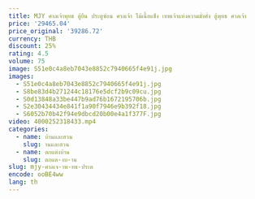 ```yaml
---
title: MJY ศาลเจ้าพุทธ ตู้ยืน ประตูซ่อน ศาลเจ้า ไม้เนื้อแข็ง เทพเจ้าแห่งความมั่งคั่ง ตู้พุทธ ศาลเจ้า
price: '29465.04'
price_original: '39286.72'
currency: THB
discount: 25%
rating: 4.5
volume: 75
image: S51e0c4a8eb7043e8852c7940665f4e91j.jpg
images:
  - S51e0c4a8eb7043e8852c7940665f4e91j.jpg
  - S8be83d4b271244c18176e5dcf2b9c09cu.jpg
  - S0d13848a33be447b9ad76b1672195706b.jpg
  - S2e30434434e841f1a90f7946e9b392f18.jpg
  - S6052b70b42f94e9dbcd20b00e4a1f377F.jpg
video: 4000252318433.mp4
categories:
  - name: บ้านและสวน
    slug: านและสวน
  - name: ตกแต่งบ้าน
    slug: ตกแต-งบ-าน
slug: mjy-ศาลเจ-าพ-ทธ-ประต
encode: ooBE4ww
lang: th
---
```

  